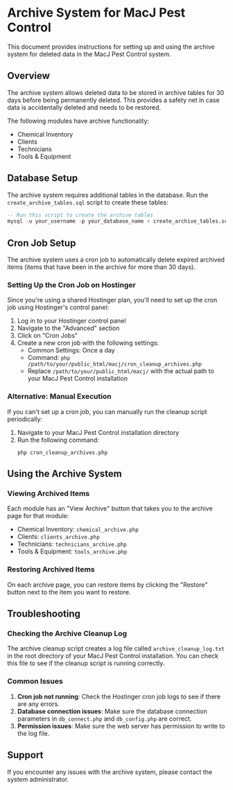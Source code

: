 # Archive System for MacJ Pest Control

This document provides instructions for setting up and using the archive system for deleted data in the MacJ Pest Control system.

## Overview

The archive system allows deleted data to be stored in archive tables for 30 days before being permanently deleted. This provides a safety net in case data is accidentally deleted and needs to be restored.

The following modules have archive functionality:
- Chemical Inventory
- Clients
- Technicians
- Tools & Equipment

## Database Setup

The archive system requires additional tables in the database. Run the `create_archive_tables.sql` script to create these tables:

```sql
-- Run this script to create the archive tables
mysql -u your_username -p your_database_name < create_archive_tables.sql
```

## Cron Job Setup

The archive system uses a cron job to automatically delete expired archived items (items that have been in the archive for more than 30 days).

### Setting Up the Cron Job on Hostinger

Since you're using a shared Hostinger plan, you'll need to set up the cron job using Hostinger's control panel:

1. Log in to your Hostinger control panel
2. Navigate to the "Advanced" section
3. Click on "Cron Jobs"
4. Create a new cron job with the following settings:
   - Common Settings: Once a day
   - Command: `php /path/to/your/public_html/macj/cron_cleanup_archives.php`
   - Replace `/path/to/your/public_html/macj/` with the actual path to your MacJ Pest Control installation

### Alternative: Manual Execution

If you can't set up a cron job, you can manually run the cleanup script periodically:

1. Navigate to your MacJ Pest Control installation directory
2. Run the following command:
   ```
   php cron_cleanup_archives.php
   ```

## Using the Archive System

### Viewing Archived Items

Each module has an "View Archive" button that takes you to the archive page for that module:

- Chemical Inventory: `chemical_archive.php`
- Clients: `clients_archive.php`
- Technicians: `technicians_archive.php`
- Tools & Equipment: `tools_archive.php`

### Restoring Archived Items

On each archive page, you can restore items by clicking the "Restore" button next to the item you want to restore.

## Troubleshooting

### Checking the Archive Cleanup Log

The archive cleanup script creates a log file called `archive_cleanup_log.txt` in the root directory of your MacJ Pest Control installation. You can check this file to see if the cleanup script is running correctly.

### Common Issues

1. **Cron job not running**: Check the Hostinger cron job logs to see if there are any errors.
2. **Database connection issues**: Make sure the database connection parameters in `db_connect.php` and `db_config.php` are correct.
3. **Permission issues**: Make sure the web server has permission to write to the log file.

## Support

If you encounter any issues with the archive system, please contact the system administrator.
